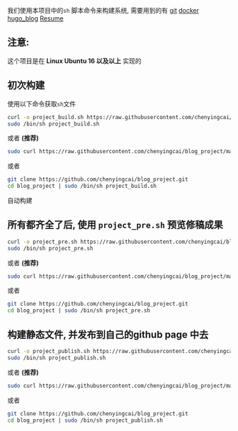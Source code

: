 我们使用本项目中的`sh` 脚本命令来构建系统, 需要用到的有 [git](https://git-scm.com/about) [docker](https://askubuntu.com/questions/938700/how-do-i-install-docker-on-ubuntu-16-04-lts) [hugo_blog](https://github.com/chenyingcai/hugo_blog) [Resume](https://github.com/chenyingcai/Resume)

## 注意:
   这个项目是在 **Linux Ubuntu 16 以及以上** 实现的

## 初次构建
使用以下命令获取`sh`文件

```sh
curl -o project_build.sh https://raw.githubusercontent.com/chenyingcai/blog_project/master/project_build.sh
sudo /bin/sh project_build.sh
```
或者 **(推荐)**

```sh
sudo curl https://raw.githubusercontent.com/chenyingcai/blog_project/master/project_build.sh | bash
```

或者

```sh
git clone https://github.com/chenyingcai/blog_project.git
cd blog_project | sudo /bin/sh project_build.sh
```
自动构建

## 所有都齐全了后, 使用 `project_pre.sh` 预览修稿成果

```sh
curl -o project_pre.sh https://raw.githubusercontent.com/chenyingcai/blog_project/master/project_pre.sh
sudo /bin/sh project_pre.sh
```
或者 **(推荐)**

```sh
sudo curl https://raw.githubusercontent.com/chenyingcai/blog_project/master/project_pre.sh | bash
```

或者

```sh
git clone https://github.com/chenyingcai/blog_project.git
cd blog_project | sudo /bin/sh project_pre.sh
```

## 构建静态文件, 并发布到自己的github page 中去

```sh
curl -o project_publish.sh https://raw.githubusercontent.com/chenyingcai/blog_project/master/project_publish.sh
sudo /bin/sh project_publish.sh
```
或者 **(推荐)**

```sh
sudo curl https://raw.githubusercontent.com/chenyingcai/blog_project/master/project_publish.sh | bash
```

或者

```sh
git clone https://github.com/chenyingcai/blog_project.git
cd blog_project | sudo /bin/sh project_publish.sh
```
